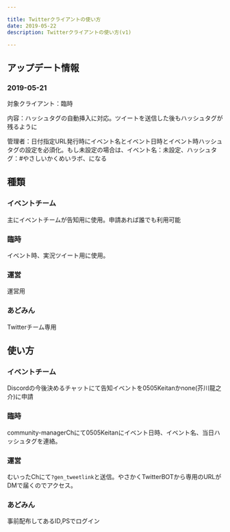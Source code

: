 ```yaml
---

title: Twitterクライアントの使い方
date: 2019-05-22
description: Twitterクライアントの使い方(v1)

---
```


## アップデート情報
### 2019-05-21
対象クライアント：臨時

内容：ハッシュタグの自動挿入に対応。ツイートを送信した後もハッシュタグが残るように

管理者：日付指定URL発行時にイベント名とイベント日時とイベント時ハッシュタグの設定を必須化。もし未設定の場合は、イベント名：未設定、ハッシュタグ：#やさしいかくめいラボ、になる

## 種類

### イベントチーム
主にイベントチームが告知用に使用。申請あれば誰でも利用可能

### 臨時
イベント時、実況ツイート用に使用。

### 運営
運営用

### あどみん
Twitterチーム専用

## 使い方

### イベントチーム
Discordの今後決めるチャットにて告知イベントを0505Keitanかnone(芥川龍之介)に申請


### 臨時
community-managerChにて0505Keitanにイベント日時、イベント名、当日ハッシュタグを連絡。

### 運営
むいったChにて`?gen_tweetlink`と送信。やさかくTwitterBOTから専用のURLがDMで届くのでアクセス。

### あどみん
事前配布してあるID,PSでログイン